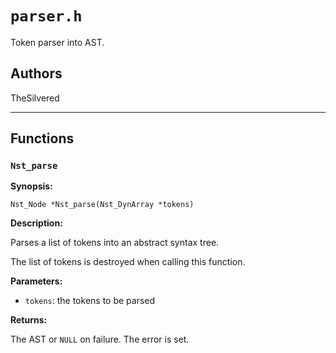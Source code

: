 # `parser.h`

Token parser into AST.

## Authors

TheSilvered

---

## Functions

### `Nst_parse`

**Synopsis:**

```better-c
Nst_Node *Nst_parse(Nst_DynArray *tokens)
```

**Description:**

Parses a list of tokens into an abstract syntax tree.

The list of tokens is destroyed when calling this function.

**Parameters:**

- `tokens`: the tokens to be parsed

**Returns:**

The AST or `NULL` on failure. The error is set.
